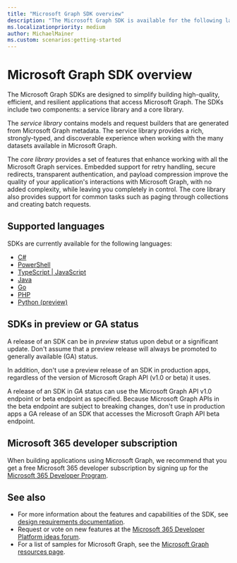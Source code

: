 ```yaml
---
title: "Microsoft Graph SDK overview"
description: "The Microsoft Graph SDK is available for the following languages: C#, PowerShell, TypeScript, JavaScript, Java, Go, PHP, and Python."
ms.localizationpriority: medium
author: MichaelMainer
ms.custom: scenarios:getting-started
---
```


# Microsoft Graph SDK overview

The Microsoft Graph SDKs are designed to simplify building high-quality, efficient, and resilient applications that access Microsoft Graph. The SDKs include two components: a service library and a core library.

The *service library* contains models and request builders that are generated from Microsoft Graph metadata. The service library provides a rich, strongly-typed, and discoverable experience when working with the many datasets available in Microsoft Graph.

The *core library* provides a set of features that enhance working with all the Microsoft Graph services. Embedded support for retry handling, secure redirects, transparent authentication, and payload compression improve the quality of your application's interactions with Microsoft Graph, with no added complexity, while leaving you completely in control. The core library also provides support for common tasks such as paging through collections and creating batch requests.

## Supported languages

SDKs are currently available for the following languages:

- [C#](https://github.com/microsoftgraph/msgraph-sdk-dotnet)
- [PowerShell](https://github.com/microsoftgraph/msgraph-sdk-powershell)
- [TypeScript | JavaScript](https://github.com/microsoftgraph/msgraph-sdk-javascript)
- [Java](https://github.com/microsoftgraph/msgraph-sdk-java)
- [Go](https://github.com/microsoftgraph/msgraph-sdk-go)
- [PHP](https://github.com/microsoftgraph/msgraph-sdk-php)
- [Python (preview)](https://github.com/microsoftgraph/msgraph-sdk-python)

## SDKs in preview or GA status

A release of an SDK can be in *preview* status upon debut or a significant update. Don't assume that a preview release will always be promoted to generally available (GA) status.

In addition, don't use a preview release of an SDK in production apps, regardless of the version of Microsoft Graph API (v1.0 or beta) it uses.

A release of an SDK in *GA* status can use the Microsoft Graph API v1.0 endpoint or beta endpoint as specified. Because Microsoft Graph APIs in the beta endpoint are subject to breaking changes, don't use in production apps a GA release of an SDK that accesses the Microsoft Graph API beta endpoint.

## Microsoft 365 developer subscription

When building applications using Microsoft Graph, we recommend that you get a free Microsoft 365 developer subscription by signing up for the [Microsoft 365 Developer Program](https://developer.microsoft.com/microsoft-365/dev-program).

## See also

- For more information about the features and capabilities of the SDK, see [design requirements documentation](https://github.com/microsoftgraph/msgraph-sdk-design).
- Request or vote on new features at the [Microsoft 365 Developer Platform ideas forum](https://techcommunity.microsoft.com/t5/microsoft-365-developer-platform/idb-p/Microsoft365DeveloperPlatform/label-name/Microsoft%20Graph).
- For a list of samples for Microsoft Graph, see the [Microsoft Graph resources page](https://developer.microsoft.com/graph/gallery/?filterBy=Samples).
